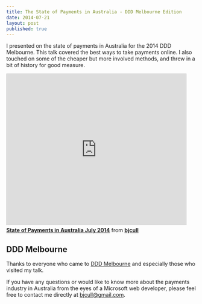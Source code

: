 ```yaml
---
title: The State of Payments in Australia - DDD Melbourne Edition
date: 2014-07-21
layout: post
published: true
---
```


I presented on the state of payments in Australia for the 2014 DDD Melbourne. This talk covered the best ways to take payments online. I also touched on some of the cheaper but more involved methods, and threw in a bit of history for good measure.

<div id="presentation">
    <iframe src="https://www.slideshare.net/slideshow/embed_code/37217524" width="476" height="400" frameborder="0" marginwidth="0" marginheight="0" scrolling="no" style="border:1px solid #CCC; border-width:1px 1px 0; margin-bottom:5px; max-width: 100%;" allowfullscreen="allowfullscreen"> </iframe>
    <div style="margin-bottom:5px"> 
        <strong><a href="http://www.slideshare.net/bjcull/the-state-of-payments-in-australia-ddd-melbourne-37217524" title="State of Payments in Australia July 2014" target="_blank">State of Payments in Australia July 2014</a></strong> from <strong><a href="http://www.slideshare.net/bjcull" target="_blank">bjcull</a></strong>
    </div>
</div>


## DDD Melbourne

Thanks to everyone who came to [DDD Melbourne](http://dddmelbourne.com) and especially those who visited my talk.

If you have any questions or would like to know more about the payments industry in Australia from the eyes of a Microsoft web developer, please feel free to contact me directly at [bjcull@gmail.com](mailto://bjcull@gmail.com).

